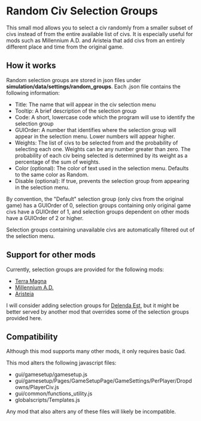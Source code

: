 # Random Civ Selection Groups
This small mod allows you to select a civ randomly from a smaller subset of civs instead of from the entire available list of civs. It is especially useful for mods such as Millennium A.D. and Aristeia that add civs from an entirely different place and time from the original game.

## How it works
Random selection groups are stored in json files under **simulation/data/settings/random_groups**. Each .json file contains the following information:

- Title: The name that will appear in the civ selection menu
- Tooltip: A brief description of the selection group
- Code: A short, lowercase code which the program will use to identify the selection group
- GUIOrder: A number that identifies where the selection group will appear in the selection menu. Lower numbers will appear higher.
- Weights: The list of civs to be selected from and the probability of selecting each one. Weights can be any number greater than zero. The probability of each civ being selected is determined by its weight as a percentage of the sum of weights.
- Color (optional): The color of text used in the selection menu. Defaults to the same color as Random.
- Disable (optional): If true, prevents the selection group from appearing in the selection menu.

By convention, the "Default" selection group (only civs from the original game) has a GUIOrder of 0, selection groups containing only original game civs have a GUIOrder of 1, and selection groups dependent on other mods have a GUIOrder of 2 or higher.

Selection groups containing unavailable civs are automatically filtered out of the selection menu.

## Support for other mods
Currently, selection groups are provided for the following mods:

- [Terra Magna](https://github.com/0ADMods/terra_magna)
- [Millennium A.D.](https://github.com/0ADMods/millenniumad)
- [Aristeia](https://github.com/0ADMods/Aristeia)

I will consider adding selection groups for [Delenda Est](https://github.com/JustusAvramenko/delenda_est), but it might be better served by another mod that overrides some of the selection groups provided here.

## Compatibility
Although this mod supports many other mods, it only requires basic 0ad.

This mod alters the following javascript files:

- gui/gamesetup/gamesetup.js
- gui/gamesetup/Pages/GameSetupPage/GameSettings/PerPlayer/Dropdowns/PlayerCiv.js
- gui/common/functions\_utility.js
- globalscripts/Templates.js

Any mod that also alters any of these files will likely be incompatible.

